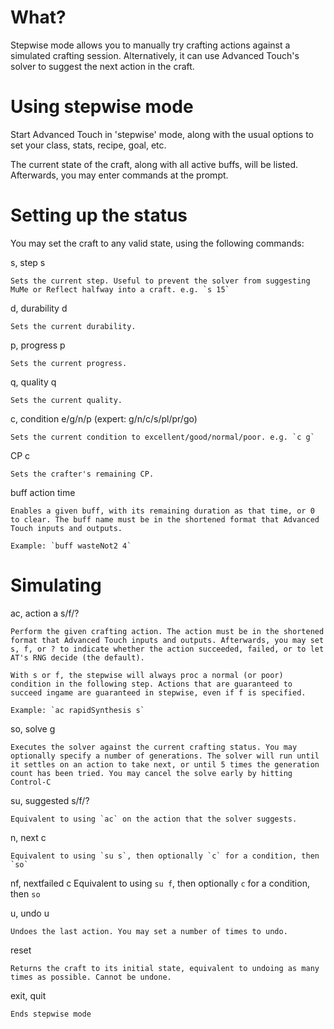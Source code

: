 # What?

Stepwise mode allows you to manually try crafting actions against a simulated crafting session. Alternatively, it can use Advanced Touch's solver to suggest the next action in the craft.

# Using stepwise mode

Start Advanced Touch in 'stepwise' mode, along with the usual options to set your class, stats, recipe, goal, etc.

The current state of the craft, along with all active buffs, will be listed. Afterwards, you may enter commands at the prompt.

# Setting up the status

You may set the craft to any valid state, using the following commands:

s, step s

	Sets the current step. Useful to prevent the solver from suggesting MuMe or Reflect halfway into a craft. e.g. `s 15`

d, durability d

	Sets the current durability.

p, progress p

	Sets the current progress.

q, quality q

	Sets the current quality.

c, condition e/g/n/p (expert: g/n/c/s/pl/pr/go)

	Sets the current condition to excellent/good/normal/poor. e.g. `c g`

CP c

	Sets the crafter's remaining CP.

buff action time

	Enables a given buff, with its remaining duration as that time, or 0 to clear. The buff name must be in the shortened format that Advanced Touch inputs and outputs.

	Example: `buff wasteNot2 4`

# Simulating

ac, action a s/f/?

	Perform the given crafting action. The action must be in the shortened format that Advanced Touch inputs and outputs. Afterwards, you may set s, f, or ? to indicate whether the action succeeded, failed, or to let AT's RNG decide (the default).

	With s or f, the stepwise will always proc a normal (or poor) condition in the following step. Actions that are guaranteed to succeed ingame are guaranteed in stepwise, even if f is specified.

	Example: `ac rapidSynthesis s`

so, solve g

	Executes the solver against the current crafting status. You may optionally specify a number of generations. The solver will run until it settles on an action to take next, or until 5 times the generation count has been tried. You may cancel the solve early by hitting Control-C

su, suggested s/f/?

	Equivalent to using `ac` on the action that the solver suggests.

n, next c

	Equivalent to using `su s`, then optionally `c` for a condition, then `so`

nf, nextfailed c
	Equivalent to using `su f`, then optionally `c` for a condition, then `so`

u, undo u

	Undoes the last action. You may set a number of times to undo.

reset

	Returns the craft to its initial state, equivalent to undoing as many times as possible. Cannot be undone.

exit, quit

	Ends stepwise mode